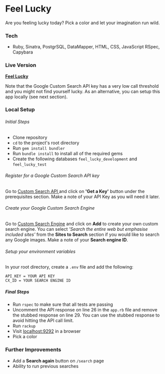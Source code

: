 Feel Lucky
=================
Are you feeling lucky today? Pick a color and let your imagination run wild.

### Tech

* Ruby, Sinatra, PostgrSQL, DataMapper, HTML, CSS, JavaScript RSpec, Capybara

### Live Version
**[Feel Lucky](https://feel-lucky.herokuapp.com/)**

Note that the Google Custom Search API key has a very low call threshold and you might not find yourself lucky. As an alternative, you can setup this app locally (see next section).

### Local Setup

###### Initial Steps

* Clone repository
* `cd` to the project's root directory
* Run `gem install bundler`
* Run `bundle install` to install all of the required gems
* Create the following databases `feel_lucky_development` and `feel_lucky_test`

###### Register for a Google Custom Search API key

Go to [Custom Search API ](https://developers.google.com/custom-search/json-api/v1/overview) and click on **'Get a Key'** button under the prerequisites section. Make a note of your API Key as you will need it later.

###### Create your Google Custom Search Engine

Go to [Custom Search Engine](https://cse.google.co.uk/cse/all) and click on **Add** to create your own custom search engine. You can select *'Search the entire web but emphasise included sites'* from the **Sites to Search** section if you would like to search any Google images. Make a note of your **Search engine ID**.

###### Setup your environment variables
In your root directory, create a `.env` file and add the following:

```
API_KEY = YOUR API KEY
CX_ID = YOUR SEARCH ENGINE ID
```

##### Final Steps
* Run `rspec` to make sure that all tests are passing
* Uncomment the API response on line 26 in the `app.rb` file and remove the stubbed response on line 29. You can use the stubbed response to avoid hitting the API call limit.
* Run `rackup`
* Visit [localhost:9292](localhost:9292) in a browser
* Pick a color

### Further Improvements

* Add a **Search again** button on `/search` page
* Ability to run previous searches
